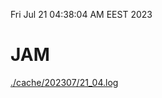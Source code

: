 Fri Jul 21 04:38:04 AM EEST 2023
# JAM
<a href='./cache/202307/21_04.log'>./cache/202307/21_04.log</a>
